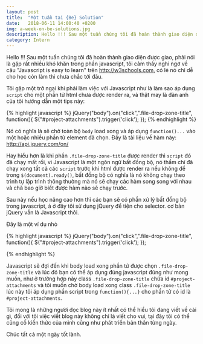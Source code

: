 ```yaml
---
layout: post
title:  "Một tuần tại {Be} Solution"
date:   2018-06-11 14:00:40 +0200
img: a-week-on-be-solutions.jpg
description: Hello !!! Sau một tuần chúng tôi đã hoàn thành giao diện được giao, phải nói là gặp rất nhiều khó khăn trong phần javascript, tôi cảm thấy nghi ngơ về câu "Javascript is easy to learn"
category: Intern
---
```


Hello !!!
Sau một tuần chúng tôi đã hoàn thành giao diện được giao, phải nói là gặp rất nhiều khó khăn trong phần javascript, tôi cảm thấy nghi ngơ về câu "Javascript is easy to learn" trên http://w3schools.com, có lẻ nó chỉ dễ cho học còn làm thì chưa chắc tới đâu.

Tôi gặp một trở ngại khi phải làm việc với Javascript như là làm sao áp dụng `script` cho một phần tử html chưa được render ra, và thật may là đàn anh của tôi hướng dẫn một tips này: 

{% highlight javascript %}
	jQuery("body").on("click",".file-drop-zone-title", function(){
	     $("#project-attachments").trigger('click'); 
	});
{% endhighlight %}

Nó có nghĩa là sẽ chờ toàn bộ `body` load xong và áp dụng `function()...` vào một hoặc nhiều phần tử element đã chọn.
Đây là tài liệu về hàm này: http://api.jquery.com/on/

Hay hiểu hơn là khi phần `.file-drop-zone-title` được render thì `script` đó đã chạy mất rồi, vì Javascript là một ngôn ngữ bất đồng bộ, nó thẩm chí đã chạy xong tất cả các `script` trước khi html được render ra nếu không để trong `$(document).ready()`, bất đồng bộ có nghĩa là nó không chạy theo trình tự lập trình thông thường mà nó sẽ chạy các hàm song song với nhau và chã bao giờ biết được hàm nào sẽ chạy trước.

Sau này nếu học nâng cao hơn thì các bạn sẽ có phần xử lý bất đồng bộ trong javascript, à ở đây tôi sử dụng jQuery để tiện cho selector. cơ bản jQuery vẫn là Javascript thôi.

Đây là một ví dụ nhỏ

{% highlight javascript %}
	jQuery("body").on("click",".file-drop-zone-title", function(){
	     $("#project-attachments").trigger('click'); 
	});
	
{% endhighlight %}

Javascript sẽ đợi đến khi body load xong phần tử được chọn `.file-drop-zone-title` và lúc đó bạn có thể áp dụng đúng javascript đúng như mong muốn, như ở trường hợp này class `.file-drop-zone-title` chứa id `#project-attachments` và tôi muốn chờ body load xong class `.file-drop-zone-title` lúc này tôi áp dụng phần script trong `function(){...}` cho phần tử có id là `#project-attachments`.

Tôi mong là những người đọc blog này ít nhất có thể hiểu tôi đang viết về cài gì, đối với tôi việc viết blog này không chỉ là viết cho vui, tại đây tôi có thể cũng cố kiến thức của mình cũng như phát triển bản thân từng ngày. 

Chúc tất cả một ngày tốt lành.
